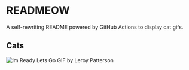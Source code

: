 # READMEOW

A self-rewriting README powered by GitHub Actions to display cat gifs.

## Cats

![Im Ready Lets Go GIF by Leroy Patterson](https://media3.giphy.com/media/CjmvTCZf2U3p09Cn0h/200.gif?cid=9acd02daou5gojy5akun93vezqcmy4baxiy1k595b4xy6dwk&ep=v1_gifs_search&rid=200.gif&ct=g)
